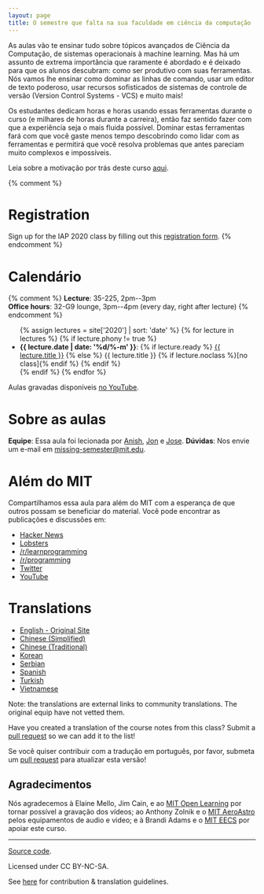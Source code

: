 ```yaml
---
layout: page
title: O semestre que falta na sua faculdade em ciência da computação
---
```


As aulas vão te ensinar tudo sobre tópicos avançados de Ciência da Computação,
de sistemas operacionais à machine learning. Mas há um assunto de extrema
importância que raramente é abordado e é deixado para que os alunos descubram:
como ser produtivo com suas ferramentas. Nós vamos lhe ensinar como dominar as
linhas de comando, usar um editor de texto poderoso, usar recursos sofisticados
de sistemas de controle de versão (Version Control Systems - VCS) e muito mais!

Os estudantes dedicam horas e horas usando essas ferramentas durante o curso
(e milhares de horas durante a carreira), então faz sentido fazer com que a
experiência seja o mais fluida possível. Dominar estas ferramentas fará com
que você gaste menos tempo descobrindo como lidar com as ferramentas e permitirá
que você resolva problemas que antes pareciam muito complexos e impossíveis.

Leia sobre a motivação por trás deste curso [aqui](/about/).

{% comment %}
# Registration

Sign up for the IAP 2020 class by filling out this [registration form](https://forms.gle/TD1KnwCSV52qexVt9).
{% endcomment %}

# Calendário

{% comment %}
**Lecture**: 35-225, 2pm--3pm<br>
**Office hours**: 32-G9 lounge, 3pm--4pm (every day, right after lecture)
{% endcomment %}

<ul>
{% assign lectures = site['2020'] | sort: 'date' %}
{% for lecture in lectures %}
    {% if lecture.phony != true %}
        <li>
        <strong>{{ lecture.date | date: '%d/%-m' }}</strong>:
        {% if lecture.ready %}
            <a href="{{ lecture.url }}">{{ lecture.title }}</a>
        {% else %}
            {{ lecture.title }} {% if lecture.noclass %}[no class]{% endif %}
        {% endif %}
        </li>
    {% endif %}
{% endfor %}
</ul>

Aulas gravadas disponíveis [no YouTube](https://www.youtube.com/playlist?list=PLyzOVJj3bHQuloKGG59rS43e29ro7I57J).

# Sobre as aulas

**Equipe**: Essa aula foi lecionada por [Anish](https://www.anishathalye.com/), [Jon](https://thesquareplanet.com/) e [Jose](http://josejg.com/).
**Dúvidas**: Nos envie um e-mail em [missing-semester@mit.edu](mailto:missing-semester@mit.edu).

# Além do MIT

Compartilhamos essa aula para além do MIT com a esperança de que outros
possam se beneficiar do material. Você pode encontrar as publicações e
discussões em:

 - [Hacker News](https://news.ycombinator.com/item?id=22226380)
 - [Lobsters](https://lobste.rs/s/ti1k98/missing_semester_your_cs_education_mit)
 - [/r/learnprogramming](https://www.reddit.com/r/learnprogramming/comments/eyagda/the_missing_semester_of_your_cs_education_mit/)
 - [/r/programming](https://www.reddit.com/r/programming/comments/eyagcd/the_missing_semester_of_your_cs_education_mit/)
 - [Twitter](https://twitter.com/jonhoo/status/1224383452591509507)
 - [YouTube](https://www.youtube.com/playlist?list=PLyzOVJj3bHQuloKGG59rS43e29ro7I57J)

# Translations

- [English - Original Site](https://missing.csail.mit.edu/)
- [Chinese (Simplified)](https://missing-semester-cn.github.io/)
- [Chinese (Traditional)](https://missing-semester-zh-hant.github.io/)
- [Korean](https://missing-semester-kr.github.io/)
- [Serbian](https://netboxify.com/missing-semester/)
- [Spanish](https://missing-semester-esp.github.io/)
- [Turkish](https://missing-semester-tr.github.io/)
- [Vietnamese](https://missing-semester-vn.github.io/)

Note: the translations are external links to community translations. The original
equip have not vetted them.

Have you created a translation of the course notes from this class? Submit a
[pull request](https://github.com/missing-semester/missing-semester/pulls) so
we can add it to the list!

Se você quiser contribuir com a tradução em português, por favor, submeta um
[pull request](https://github.com/missing-semester-pt/missing-semester-pt.github.io)
para atualizar esta versão!

## Agradecimentos

Nós agradecemos à Elaine Mello, Jim Cain, e ao [MIT Open
Learning](https://openlearning.mit.edu/) por tornar possível a gravação dos
vídeos; ao Anthony Zolnik e o [MIT
AeroAstro](https://aeroastro.mit.edu/) pelos equipamentos de audio e video;
e à Brandi Adams e o [MIT EECS](https://www.eecs.mit.edu/) por apoiar este 
curso.

---

<div class="small center">
<p><a href="https://github.com/missing-semester/missing-semester">Source code</a>.</p>
<p>Licensed under CC BY-NC-SA.</p>
<p>See <a href="/license/">here</a> for contribution &amp; translation guidelines.</p>
</div>
